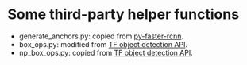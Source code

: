 
# Some third-party helper functions

+ generate_anchors.py: copied from [py-faster-rcnn](https://github.com/rbgirshick/py-faster-rcnn/blob/master/lib/rpn/generate_anchors.py).
+ box_ops.py: modified from [TF object detection API](https://github.com/tensorflow/models/blob/master/research/object_detection/core/box_list_ops.py).
+ np_box_ops.py: copied from [TF object detection API](https://github.com/tensorflow/models/blob/master/research/object_detection/utils/np_box_ops.py).

